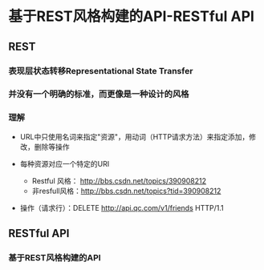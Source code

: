 # 基于REST风格构建的API-RESTful API

## REST

### 表现层状态转移Representational State Transfer

### 并没有一个明确的标准，而更像是一种设计的风格

### 理解

- URL中只使用名词来指定"资源"，用动词（HTTP请求方法）来指定添加，修改，删除等操作
- 每种资源对应一个特定的URI

	- Restful 风格： http://bbs.csdn.net/topics/390908212
	- 非resfull风格：http://bbs.csdn.net/topics?tid=390908212

- 操作（请求行）：DELETE http://api.qc.com/v1/friends  HTTP/1.1

## RESTful API

### 基于REST风格构建的API

